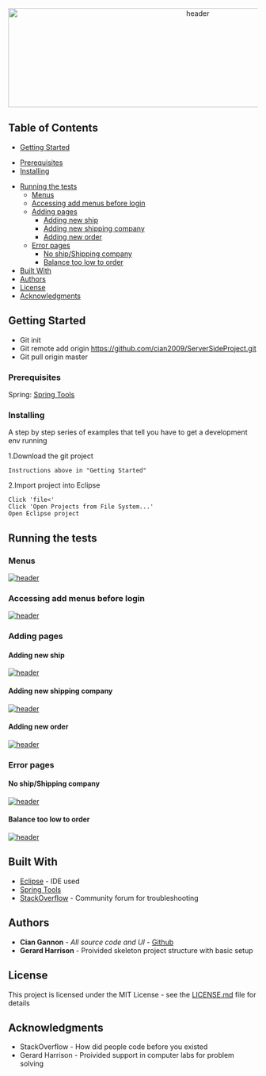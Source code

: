 <div align="center">
<a href="https://i.imgur.com/PuVLmlx"><img src="https://i.imgur.com/PuVLmlx.png" height="200" width="750" title="header"/></a>
</div>

 ## Table of Contents
 
 - [Getting Started](#getting-started)
  * [Prerequisites](#prerequisites)
  * [Installing](#installing)
- [Running the tests](#running-the-tests)
  * [Menus](#menus)
  * [Accessing add menus before login](#accessing-add-menus-before-login)
  * [Adding pages](#adding-pages)
    + [Adding new ship](#adding-new-ship)
    + [Adding new shipping company](#adding-new-shipping-company)
    + [Adding new order](#adding-new-order)
  * [Error pages](#error-pages)
    + [No ship/Shipping company](#no-ship-shipping-company)
    + [Balance too low to order](#balance-too-low-to-order)
- [Built With](#built-with)
- [Authors](#authors)
- [License](#license)
- [Acknowledgments](#acknowledgments)
 
## Getting Started

- Git init
- Git remote add origin https://github.com/cian2009/ServerSideProject.git
- Git pull origin master

### Prerequisites

Spring:
[Spring Tools](https://marketplace.eclipse.org/content/spring-tools-aka-spring-ide-and-spring-tool-suite)

### Installing

A step by step series of examples that tell you have to get a development env running

1.Download the git project

```
Instructions above in "Getting Started"
```

2.Import project into Eclipse
```
Click 'file<'
Click 'Open Projects from File System...'
Open Eclipse project
```

## Running the tests

### Menus
<a href="https://imgur.com/kZjB1vH"><img src="https://imgur.com/kZjB1vH.gif" title="header"/></a>

### Accessing add menus before login
<a href="https://imgur.com/7L5xvpE"><img src="https://imgur.com/7L5xvpE.gif" title="header"/></a>

### Adding pages

#### Adding new ship
<a href="https://imgur.com/RYEAgg4"><img src="https://imgur.com/RYEAgg4.gif" title="header"/></a>

#### Adding new shipping company
<a href="https://imgur.com/d2PGJe5"><img src="https://imgur.com/d2PGJe5.gif" title="header"/></a>

#### Adding new order
<a href="https://imgur.com/JC7rsKq"><img src="https://imgur.com/JC7rsKq.gif" title="header"/></a>

### Error pages

#### No ship/Shipping company
<a href="https://imgur.com/wLHUCkk"><img src="https://imgur.com/wLHUCkk.gif" title="header"/></a>

#### Balance too low to order
<a href="https://imgur.com/Fgivedc"><img src="https://imgur.com/Fgivedc.gif" title="header"/></a>

## Built With

* [Eclipse](https://eclipse.org/) - IDE used
* [Spring Tools](https://marketplace.eclipse.org/content/spring-tools-aka-spring-ide-and-spring-tool-suite)
* [StackOverflow](https://stackoverflow.com/) - Community forum for troubleshooting

## Authors

* **Cian Gannon** - *All source code and UI* - [Github](https://github.com/cian2009)
* **Gerard Harrison** - Proivided skeleton project structure with basic setup

## License

This project is licensed under the MIT License - see the [LICENSE.md](LICENSE) file for details

## Acknowledgments

* StackOverflow - How did people code before you existed
* Gerard Harrison - Proivided support in computer labs for problem solving
